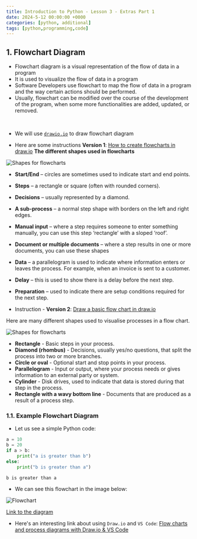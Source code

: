 ```yaml
---
title: Introduction to Python - Lesson 3 - Extras Part 1
date: 2024-5-12 00:00:00 +0000
categories: [python, additional]
tags: [python,programming,code]
---
```



## 1. Flowchart Diagram

- Flowchart diagram is a visual representation of the flow of data in a program
- It is used to visualize the flow of data in a program
- Software Developers use flowchart to map the flow of data in a program and the way certain actions should be performed.
- Usually, flowchart can be modified over the course of the development of the program, when some more functionalities are added, updated, or removed.
<br>

- We will use [`drawio.io`](https://drawio-app.com/) to draw flowchart diagram

- Here are some instructions **Version 1**: [How to create flowcharts in draw.io](https://drawio-app.com/blog/flowcharts/)
**The different shapes used in flowcharts**

![Shapes for flowcharts](../assets/img/drawio-flowchart-shapes.png)

- **Start/End** – circles are sometimes used to indicate start and end points.
- **Steps** – a rectangle or square (often with rounded corners).
- **Decisions** – usually represented by a diamond.
- **A sub-process** – a normal step shape with borders on the left and right edges.
- **Manual input** – where a step requires someone to enter something manually, you can use this step ‘rectangle’ with a sloped ‘roof’.
- **Document or multiple documents** – where a step results in one or more documents, you can use these shapes
- **Data** – a parallelogram is used to indicate where information enters or leaves the process. For example, when an invoice is sent to a customer.
- **Delay** – this is used to show there is a delay before the next step.
- **Preparation** – used to indicate there are setup conditions required for the next step.

- Instruction - **Version 2**: [Draw a basic flow chart in draw.io
](https://www.drawio.com/doc/getting-started-basic-flow-chart)

Here are many different shapes used to visualise processes in a flow chart.

![Shapes for flowcharts](../assets/img/flow-chart-shapes.png)
- **Rectangle** - Basic steps in your process.
- **Diamond (rhombus)** - Decisions, usually yes/no questions, that split the process into two or more branches.
- **Circle or oval** - Optional start and stop points in your process.
- **Parallelogram** - Input or output, where your process needs or gives information to an external party or system.
- **Cylinder** - Disk drives, used to indicate that data is stored during that step in the process.
- **Rectangle with a wavy bottom line** - Documents that are produced as a result of a process step.

### 1.1. Example Flowchart Diagram

- Let us see a simple Python code:


```python
a = 10
b = 20
if a > b:
    print("a is greater than b")
else:
    print("b is greater than a")
```

    b is greater than a


- We can see this flowchart in the image below:

![Flowchart](../assets/img/Python-example.png)

[Link to the diagram](https://drive.google.com/file/d/1ddxGKsL0oe2jDy19ji2BnvzF_ZWIUEsf/view?usp=sharing)


- Here's an interesting link about using `Draw.io` and `VS Code`: [Flow charts and process diagrams with Draw.io & VS Code](https://paulvanderlaken.com/2020/12/22/draw-io-flow-chart-process-diagram-vscode/)
